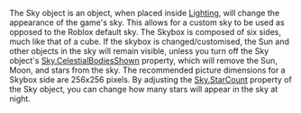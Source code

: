 The Sky object is an object, when placed inside [Lighting](https://developer.roblox.com/en-us/api-reference/class/Lighting), will change the appearance of the game's sky. This allows for a custom sky to be used as opposed to the Roblox default sky. The Skybox is composed of six sides, much like that of a cube. If the skybox is changed/customised, the Sun and other objects in the sky will remain visible, unless you turn off the Sky object's [Sky.CelestialBodiesShown](https://developer.roblox.com/en-us/api-reference/property/Sky/CelestialBodiesShown) property, which will remove the Sun, Moon, and stars from the sky. The recommended picture dimensions for a Skybox side are 256x256 pixels. By adjusting the [Sky.StarCount](https://developer.roblox.com/en-us/api-reference/property/Sky/StarCount) property of the Sky object, you can change how many stars will appear in the sky at night.